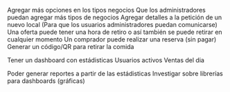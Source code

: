 Agregar más opciones en los tipos negocios 
Que los administradores puedan agregar más tipos de negocios
Agregar detalles a la petición de un nuevo local (Para que los usuarios administradores puedan comunicarse)
Una oferta puede tener una hora de retiro o así también se puede retirar en cualquier momento
Un comprador puede realizar una reserva (sin pagar) 
Generar un código/QR para retirar la comida


Tener un dashboard con estádisticas
		Usuarios activos
		Ventas del dia
		 
Poder generar reportes a partir de las estádisticas
Investigar sobre librerías para dashboards (gráficas)

